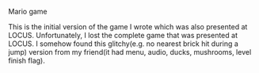 Mario game

This is the initial version of the game I wrote which was also presented
at LOCUS. Unfortunately, I lost the complete game that was presented at LOCUS. 
I somehow found this glitchy(e.g. no nearest brick hit during a jump) version from my friend(it had menu, audio, ducks, 
mushrooms, level finish flag). 
